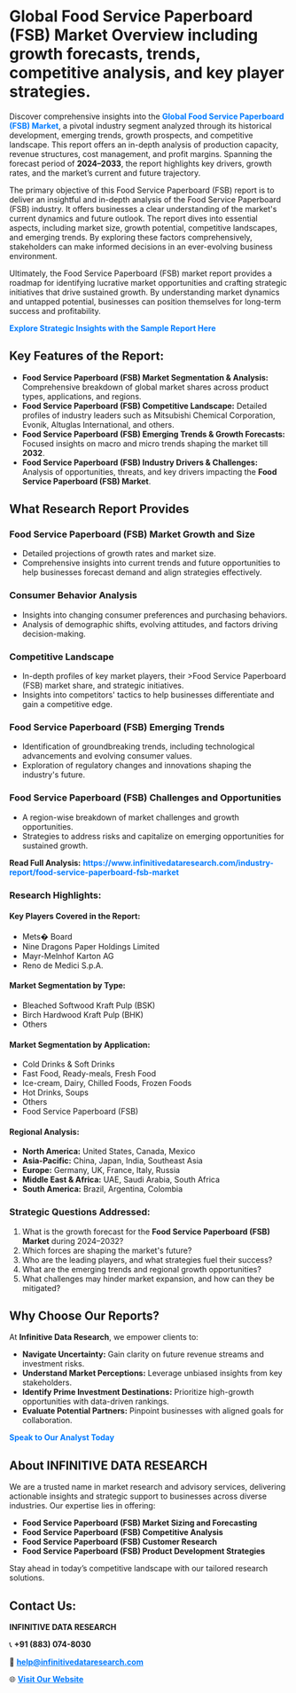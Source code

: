 <h1>Global Food Service Paperboard (FSB) Market Overview including growth forecasts, trends, competitive analysis, and key player strategies.</h1>
<p>
Discover comprehensive insights into the 
<a href="https://www.infinitivedataresearch.com/industry-report/food-service-paperboard-fsb-market" rel="dofollow" style="color: #007BFF; text-decoration: none;"><strong>Global Food Service Paperboard (FSB) Market</strong></a>, a pivotal industry segment analyzed through its historical development, emerging trends, growth prospects, and competitive landscape. This report offers an in-depth analysis of production capacity, revenue structures, cost management, and profit margins. Spanning the forecast period of <strong>2024–2033</strong>, the report highlights key drivers, growth rates, and the market’s current and future trajectory.
</p>
<p>
The primary objective of this Food Service Paperboard (FSB) report is to deliver an insightful and in-depth analysis of the Food Service Paperboard (FSB) industry. It offers businesses a clear understanding of the market's current dynamics and future outlook. The report dives into essential aspects, including market size, growth potential, competitive landscapes, and emerging trends. By exploring these factors comprehensively, stakeholders can make informed decisions in an ever-evolving business environment.
</p>
<p>
Ultimately, the Food Service Paperboard (FSB) market report provides a roadmap for identifying lucrative market opportunities and crafting strategic initiatives that drive sustained growth. By understanding market dynamics and untapped potential, businesses can position themselves for long-term success and profitability.
</p>
<p>
<a href="https://www.infinitivedataresearch.com/request-sample/reportId=110542" style="color: #007BFF; text-decoration: none;"><strong>Explore Strategic Insights with the Sample Report Here</strong></a>
</p>

<h2>Key Features of the Report:</h2>
<ul>
<li><strong>Food Service Paperboard (FSB) Market Segmentation & Analysis:</strong> Comprehensive breakdown of global market shares across product types, applications, and regions.</li>
<li><strong>Food Service Paperboard (FSB) Competitive Landscape:</strong> Detailed profiles of industry leaders such as Mitsubishi Chemical Corporation, Evonik, Altuglas International, and others.</li>
<li><strong>Food Service Paperboard (FSB) Emerging Trends & Growth Forecasts:</strong> Focused insights on macro and micro trends shaping the market till <strong>2032</strong>.</li>
<li><strong>Food Service Paperboard (FSB) Industry Drivers & Challenges:</strong> Analysis of opportunities, threats, and key drivers impacting the <strong>Food Service Paperboard (FSB) Market</strong>.</li>
</ul>

<h2>What Research Report Provides</h2>
<h3>Food Service Paperboard (FSB) Market Growth and Size</h3>
<ul>
<li>Detailed projections of growth rates and market size.</li>
<li>Comprehensive insights into current trends and future opportunities to help businesses forecast demand and align strategies effectively.</li>
</ul>

<h3>Consumer Behavior Analysis</h3>
<ul>
<li>Insights into changing consumer preferences and purchasing behaviors.</li>
<li>Analysis of demographic shifts, evolving attitudes, and factors driving decision-making.</li>
</ul>

<h3>Competitive Landscape</h3>
<ul>
<li>In-depth profiles of key market players, their >Food Service Paperboard (FSB) market share, and strategic initiatives.</li>
<li>Insights into competitors' tactics to help businesses differentiate and gain a competitive edge.</li>
</ul>

<h3>Food Service Paperboard (FSB) Emerging Trends</h3>
<ul>
<li>Identification of groundbreaking trends, including technological advancements and evolving consumer values.</li>
<li>Exploration of regulatory changes and innovations shaping the industry's future.</li>
</ul>

<h3>Food Service Paperboard (FSB) Challenges and Opportunities</h3>
<ul>
<li>A region-wise breakdown of market challenges and growth opportunities.</li>
<li>Strategies to address risks and capitalize on emerging opportunities for sustained growth.</li>
</ul>
<p><strong>Read Full Analysis:</strong> <a href="https://www.infinitivedataresearch.com/industry-report/food-service-paperboard-fsb-market" rel="dofollow" style="color: #007BFF; text-decoration: none;"><strong>https://www.infinitivedataresearch.com/industry-report/food-service-paperboard-fsb-market</strong></a></p>
<h3>Research Highlights:</h3>
<h4>Key Players Covered in the Report:</h4>
<ul><li>Mets� Board</li><li>Nine Dragons Paper Holdings Limited</li><li>Mayr-Melnhof Karton AG</li><li>Reno de Medici S.p.A.</li></ul>
<h4>Market Segmentation by Type:</h4>
<ul><li>Bleached Softwood Kraft Pulp (BSK)</li><li>Birch Hardwood Kraft Pulp (BHK)</li><li>Others</li></ul>
<h4>Market Segmentation by Application:</h4>
<ul><li>Cold Drinks &amp; Soft Drinks</li><li>Fast Food, Ready-meals, Fresh Food</li><li>Ice-cream, Dairy, Chilled Foods, Frozen Foods</li><li>Hot Drinks, Soups</li><li>Others</li><li>Food Service Paperboard (FSB)</li></ul>

<h4>Regional Analysis:</h4>
<ul>
<li><strong>North America:</strong> United States, Canada, Mexico</li>
<li><strong>Asia-Pacific:</strong> China, Japan, India, Southeast Asia</li>
<li><strong>Europe:</strong> Germany, UK, France, Italy, Russia</li>
<li><strong>Middle East & Africa:</strong> UAE, Saudi Arabia, South Africa</li>
<li><strong>South America:</strong> Brazil, Argentina, Colombia</li>
</ul>

<h3>Strategic Questions Addressed:</h3>
<ol>
<li>What is the growth forecast for the <strong>Food Service Paperboard (FSB) Market</strong> during 2024–2032?</li>
<li>Which forces are shaping the market's future?</li>
<li>Who are the leading players, and what strategies fuel their success?</li>
<li>What are the emerging trends and regional growth opportunities?</li>
<li>What challenges may hinder market expansion, and how can they be mitigated?</li>
</ol>

<h2>Why Choose Our Reports?</h2>
<p>At <strong>Infinitive Data Research</strong>, we empower clients to:</p>
<ul>
<li><strong>Navigate Uncertainty:</strong> Gain clarity on future revenue streams and investment risks.</li>
<li><strong>Understand Market Perceptions:</strong> Leverage unbiased insights from key stakeholders.</li>
<li><strong>Identify Prime Investment Destinations:</strong> Prioritize high-growth opportunities with data-driven rankings.</li>
<li><strong>Evaluate Potential Partners:</strong> Pinpoint businesses with aligned goals for collaboration.</li>
</ul>
<p><a href="https://www.infinitivedataresearch.com/industry-report/food-service-paperboard-fsb-market" rel="dofollow" style="color: #007BFF; text-decoration: none;"><strong>Speak to Our Analyst Today</strong></a></p>

<h2>About INFINITIVE DATA RESEARCH</h2>
<p>We are a trusted name in market research and advisory services, delivering actionable insights and strategic support to businesses across diverse industries. Our expertise lies in offering:</p>
<ul>
<li><strong>Food Service Paperboard (FSB) Market Sizing and Forecasting</strong></li>
<li><strong>Food Service Paperboard (FSB) Competitive Analysis</strong></li>
<li><strong>Food Service Paperboard (FSB) Customer Research</strong></li>
<li><strong>Food Service Paperboard (FSB) Product Development Strategies</strong></li>
</ul>
<p>Stay ahead in today’s competitive landscape with our tailored research solutions.</p>

<h2>Contact Us:</h2>
<p><strong>INFINITIVE DATA RESEARCH</strong></p>
<p>📞 <strong>+91 (883) 074-8030</strong></p>
<p>📧 <strong><a href="mailto:help@infinitivedataresearch.com" style="color: #007BFF;">help@infinitivedataresearch.com</a></strong></p>
<p>🌐 <strong><a href="https://www.infinitivedataresearch.com" rel="dofollow" style="color: #007BFF;">Visit Our Website</a></strong></p>